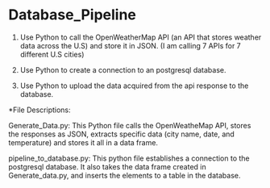 # Database_Pipeline
1) Use Python to call the OpenWeatherMap API (an API that stores weather data across the U.S) and store it in JSON. (I am calling 7 APIs for 7 different U.S cities)

2) Use Python to create a connection to an postgresql database.
3) Use Python to upload the data acquired from the api response to the database. 


*File Descriptions:

Generate_Data.py:
This Python file calls the OpenWeatheMap API, stores the responses as JSON, extracts specific data (city name, date, and temperature) and stores it all in a data frame. 

pipeline_to_database.py:
This python file establishes a connection to the postgresql database. It also takes the data frame created in Generate_data.py, and inserts the elements to a table in the database.

